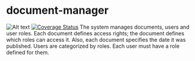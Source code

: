 # document-manager
![Alt text](https://circleci.com/gh/CodeMuhammed/document-manager.svg?&style=shield&circle-token=f92395a3271d945db78a48d76f6f8f1521c930e7)
[![Coverage Status](https://coveralls.io/repos/github/CodeMuhammed/document-manager/badge.svg)](https://coveralls.io/github/CodeMuhammed/document-manager)
The system manages documents, users and user roles. Each document defines access rights; the document defines which roles can access it. Also, each document specifies the date it was published.   Users are categorized by roles. Each user must have a role defined for them.
